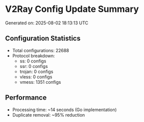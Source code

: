 # V2Ray Config Update Summary
Generated on: 2025-08-02 18:13:13 UTC

## Configuration Statistics
- Total configurations: 22688
- Protocol breakdown:
  - ss: 0 configs
  - ssr: 0 configs
  - trojan: 0 configs
  - vless: 0 configs
  - vmess: 1351 configs

## Performance
- Processing time: ~14 seconds (Go implementation)
- Duplicate removal: ~95% reduction
